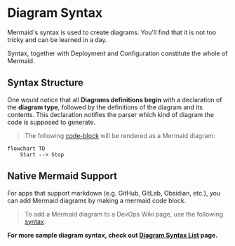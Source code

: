 ﻿# Diagram Syntax 

Mermaid's syntax is used to create diagrams. You'll find that it is not too tricky and can be learned in a day. 

Syntax, together with Deployment and Configuration constitute the whole of Mermaid.

## Syntax Structure

One would notice that all **Diagrams definitions begin** with a declaration of the **diagram type**, followed by the definitions of the diagram and its contents. This declaration notifies the parser which kind of diagram the code is supposed to generate.

> The following [code-block](/SyntaxBreakdown/SampleSyntax.txt) will be rendered as a Mermaid diagram:

```mermaid
flowchart TD
    Start --> Stop
```

## Native Mermaid Support

For apps that support markdown (e.g. GitHub, GitLab, Obsidian, etc.), you can add Mermaid diagrams by making a mermaid code block.

> To add a Mermaid diagram to a DevOps Wiki page, use the following [syntax](/SyntaxBreakdown/DevOpsSampleSyntax.txt).

**For more sample diagram syntax, check out [Diagram Syntax List](/DiagramSyntaxSamples/DiagramSyntaxList.md) page.**